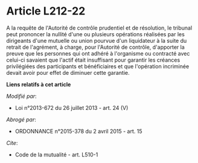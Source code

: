 # Article L212-22

A la requête de l'Autorité de contrôle prudentiel et de résolution, le tribunal peut prononcer la nullité d'une ou plusieurs
opérations réalisées par les dirigeants d'une mutuelle ou union pourvue d'un liquidateur à la suite du retrait de l'agrément,
à charge, pour l'Autorité de contrôle, d'apporter la preuve que les personnes qui ont adhéré à l'organisme ou contracté avec
celui-ci savaient que l'actif était insuffisant pour garantir les créances privilégiées des participants et bénéficiaires et
que l'opération incriminée devait avoir pour effet de diminuer cette garantie.

**Liens relatifs à cet article**

_Modifié par_:

  - Loi n°2013-672 du 26 juillet 2013 - art. 24 (V)

_Abrogé par_:

  - ORDONNANCE n°2015-378 du 2 avril 2015 - art. 15

_Cite_:

  - Code de la mutualité - art. L510-1
